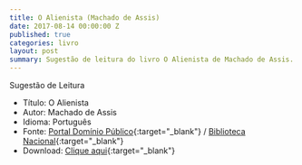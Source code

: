 ```yaml
---
title: O Alienista (Machado de Assis)
date: 2017-08-14 00:00:00 Z
published: true
categories: livro
layout: post
summary: Sugestão de leitura do livro O Alienista de Machado de Assis.
---
```


Sugestão de Leitura

* Título: O Alienista
* Autor: Machado de Assis
* Idioma: Português
* Fonte: [Portal Domínio Público][PDP]{:target="_blank"} <i class="fa fa-external-link" aria-hidden="true"></i> / [Biblioteca Nacional][BN]{:target="_blank"} <i class="fa fa-external-link" aria-hidden="true"></i>
* Download: [Clique aqui][DOWNLOAD]{:target="_blank"} <i class="fa fa-external-link" aria-hidden="true"></i>

[DOWNLOAD]: http://www.dominiopublico.gov.br/pesquisa/DetalheObraForm.do?select_action=&co_obra=2027
[PDP]: http://www.dominiopublico.gov.br
[BN]: https://www.bn.gov.br/
